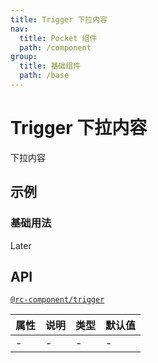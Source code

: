 ```yaml
---
title: Trigger 下拉内容
nav:
  title: Pocket 组件
  path: /component
group:
  title: 基础组件
  path: /base
---
```


# Trigger 下拉内容

下拉内容

## 示例

### 基础用法

Later

## API

[`@rc-component/trigger`](https://github.com/react-component/trigger)

| 属性 | 说明 | 类型 | 默认值 |
| ---- | ---- | ---- | ------ |
| -    | -    | -    | -      |
